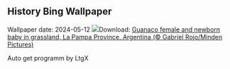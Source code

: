## History Bing Wallpaper
Wallpaper date: 2024-05-12
![](https://www.bing.com/th?id=OHR.GuanacoMother_EN-IN2535708890_UHD.jpg&w=1000)Download: [Guanaco female and newborn baby in grassland, La Pampa Province, Argentina (© Gabriel Rojo/Minden Pictures)](https://www.bing.com/th?id=OHR.GuanacoMother_EN-IN2535708890_UHD.jpg)

Auto get programm by LtgX
